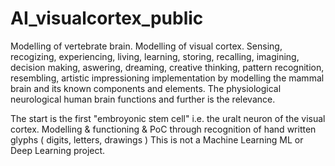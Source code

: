 # AI_visualcortex_public
Modelling of vertebrate brain. 
Modelling of visual cortex. 
Sensing, recogizing, experiencing, living, learning, storing, recalling, imagining, decision making, aswering, dreaming, creative thinking, pattern recognition, resembling, artistic impressioning implementation by modelling the mammal brain and its known components and elements. The physiological neurological human brain functions and further is the relevance. 

The start is the first "embroyonic stem cell" i.e. the uralt neuron of the visual cortex. 
Modelling & functioning & PoC through recognition of hand written glyphs ( digits, letters, drawings ) 
This is not a Machine Learning ML or Deep Learning project.


